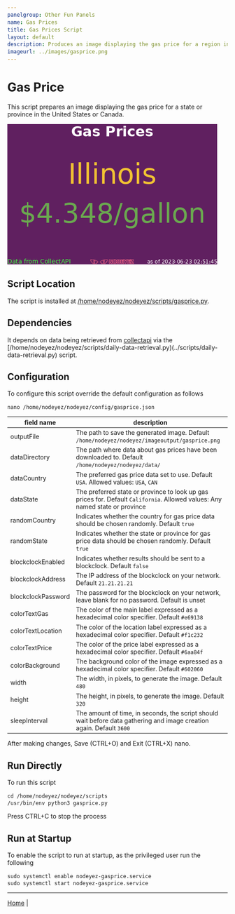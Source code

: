 ```yaml
---
panelgroup: Other Fun Panels
name: Gas Prices
title: Gas Prices Script
layout: default
description: Produces an image displaying the gas price for a region in the United States or Canada using CollectAPI data
imageurl: ../images/gasprice.png
---
```


# Gas Price

This script prepares an image displaying the gas price for a state or province in the
United States or Canada.  

![sample image of gas price](../images/gasprice.png)

## Script Location

The script is installed at
[/home/nodeyez/nodeyez/scripts/gasprice.py](../scripts/gasprice.py).

## Dependencies

It depends on data being retrieved from [collectapi](./config-collectapi.md) via the
[/home/nodeyez/nodeyez/scripts/daily-data-retrieval.py)(../scripts/daily-data-retrieval.py)
script.

## Configuration

To configure this script override the default configuration as follows

```shell
nano /home/nodeyez/nodeyez/config/gasprice.json
```

| field name | description |
| --- | --- |
| outputFile | The path to save the generated image. Default `/home/nodeyez/nodeyez/imageoutput/gasprice.png` |
| dataDirectory | The path where data about gas prices have been downloaded to. Default `/home/nodeyez/nodeyez/data/` |
| dataCountry | The preferred gas price data set to use. Default `USA`. Allowed values: `USA`, `CAN` |
| dataState | The preferred state or province to look up gas prices for. Default `California`. Allowed values: Any named state or province |
| randomCountry | Indicates whether the country for gas price data should be chosen randomly. Default `true` |
| randomState | Indicates whether the state or province for gas price data should be chosen randomly. Default `true` |
| blockclockEnabled | Indicates whether results should be sent to a blockclock. Default `false` |
| blockclockAddress | The IP address of the blockclock on your network. Default `21.21.21.21` |
| blockclockPassword | The password for the blockclock on your network, leave blank for no password. Default is unset |
| colorTextGas | The color of the main label expressed as a hexadecimal color specifier. Default `#e69138` |
| colorTextLocation | The color of the location label expressed as a hexadecimal color specifier. Default `#f1c232` |
| colorTextPrice | The color of the price label expressed as a hexadecimal color specifier. Default `#6aa84f` | 
| colorBackground | The background color of the image expressed as a hexadecimal color specifier. Default `#602060` |
| width | The width, in pixels, to generate the image. Default `480` |
| height | The height, in pixels, to generate the image. Default `320` |
| sleepInterval | The amount of time, in seconds, the script should wait before data gathering and image creation again. Default `3600` |

After making changes, Save (CTRL+O) and Exit (CTRL+X) nano.

## Run Directly

To run this script

```shell
cd /home/nodeyez/nodeyez/scripts
/usr/bin/env python3 gasprice.py
```

Press CTRL+C to stop the process

## Run at Startup


To enable the script to run at startup, as the privileged user run the following

```shell
sudo systemctl enable nodeyez-gasprice.service
sudo systemctl start nodeyez-gasprice.service
```

---

[Home](../) | 


